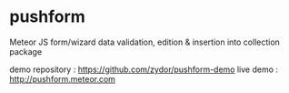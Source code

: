 # pushform
Meteor JS form/wizard data validation, edition &amp; insertion into collection package

demo repository : <a href="https://github.com/zydor/pushform-demo">https://github.com/zydor/pushform-demo</a>
live demo : <a href="http://pushform.meteor.com">http://pushform.meteor.com</a>
